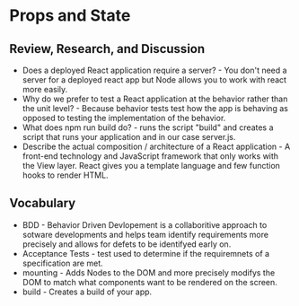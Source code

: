 # Props and State 

## Review, Research, and Discussion
- Does a deployed React application require a server? - You don't need a server for a deployed react app but Node allows you to work with react more easily.
- Why do we prefer to test a React application at the behavior rather than the unit level? - Because behavior tests test how the app is behaving as opposed to testing the implementation of the behavior. 
- What does npm run build do? - runs the script "build" and creates a script that runs your application and in our case server.js.
- Describe the actual composition / architecture of a React application - A front-end technology and JavaScript framework that only works with the View layer. React gives you a template language and few function hooks to render HTML.

## Vocabulary
- BDD - Behavior Driven Devlopement is a collaboritive approach to sotware developments and helps team identify requirements more precisely and allows for defets to be identifyed early on. 
- Acceptance Tests - test used to determine if the requiremnets of a specification are met. 
- mounting - Adds Nodes to the DOM and more precisely modifys the DOM to match what components want to be rendered on the screen.
- build - Creates a build of your app.